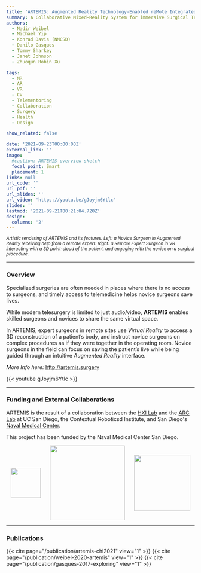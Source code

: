 ```yaml
---
title: 'ARTEMIS: Augmented Reality Technology-Enabled reMote Integrated Surgery'
summary: A Collaborative Mixed-Reality System for immersive Surgical Telementoring.
authors: 
  - Nadir Weibel
  - Michael Yip
  - Konrad Davis (NMCSD)
  - Danilo Gasques
  - Tommy Sharkey
  - Janet Johnson
  - Zhuoqun Robin Xu

tags:
  - MR
  - AR
  - VR
  - CV
  - Telementoring
  - Collaboration  
  - Surgery
  - Health
  - Design

show_related: false

date: '2021-09-23T00:00:00Z'
external_link: ''
image:
  #caption: ARTEMIS overview sketch
  focal_point: Smart
  placement: 1
links: null
url_code: ''
url_pdf: ''
url_slides: ''
url_video: 'https://youtu.be/gJoyjm6Ytlc'
slides: ''
lastmod: '2021-09-21T00:21:04.720Z'
design:
  columns: '2'
---
```


<small> *Artistic rendering of ARTEMIS and its features. Left: a Novice Surgeon in Augmented Reality receiving help from a remote expert. Right: a Remote Expert Surgeon in VR interacting with a 3D point-cloud of the patient, and engaging with the novice on a surgical procedure.*</small>

------

### Overview

Specialized surgeries are often needed in places where there is no access to surgeons, and timely access to telemedicine helps novice surgeons save lives.

While modern telesurgery is limited to just audio/video, **ARTEMIS** enables skilled surgeons and novices to share the same virtual space.

In ARTEMIS, expert surgeons in remote sites use *Virtual Reality* to access a 3D reconstruction of a patient’s body, and instruct novice surgeons on complex procedures as if they were together in the operating room. Novice surgeons in the field can focus on saving the patient’s live while being guided through an intuitive *Augmented Reality* interface.

*More Info here:* http://artemis.surgery


{{< youtube gJoyjm6Ytlc >}}


------

### Funding and External Collaborations

ARTEMIS is the result of a collaboration between the [HXI Lab](https://hxi.ucsd.edu) and the [ARC Lab](https://www.ucsdarclab.com/artemis) at UC San Diego, the Contextual Roboticsd Institute, and San Diego's [Naval Medical Center](https://sandiego.tricare.mil/).

This project has been funded by the Naval Medical Center San Diego.

<div style="display: flex; justify-content:space-around; align-items: center;">
<img src="/images/ARC-Lab.png" style="height: 80px;"> 
<img src="/images/robotics-institute-front.jpg" style="height: 200px;"> 
<img src="/images/NMCSD_logo.png" style="height: 150px;">
</div>

------

### Publications

{{< cite page="/publication/artemis-chi2021" view="1" >}}
{{< cite page="/publication/weibel-2020-artemis" view="1" >}}
{{< cite page="/publication/gasques-2017-exploring" view="1" >}}

